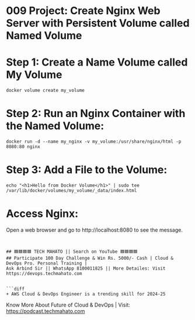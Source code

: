 # 009 Project: Create Nginx Web Server with Persistent Volume called Named Volume
# Step 1: Create a Name Volume called My Volume
    docker volume create my_volume

# Step 2: Run an Nginx Container with the Named Volume:
    docker run -d --name my_nginx -v my_volume:/usr/share/nginx/html -p 8080:80 nginx

# Step 3: Add a File to the Volume:
    echo "<h1>Hello from Docker Volume</h1>" | sudo tee /var/lib/docker/volumes/my_volume/_data/index.html

# Access Nginx: 
Open a web browser and go to http://localhost:8080 to see the message.


```


## 🟦🟦🟦🟦 TECH MAHATO || Search on YouTube 🟦🟦🟦🟦
## Participate 100 Day Challenge & Win Rs. 5000/- Cash | Cloud & DevOps Pro. Personal Training |
Ask Arbind Sir || WhatsApp 8100011825 || More Detailes: Visit https://devops.techmahato.com


```diff
+ AWS Cloud & DevOps Engineer is a trending skill for 2024-25 
```
Know More About Future of Cloud & DevOps | Visit: https://podcast.techmahato.com

